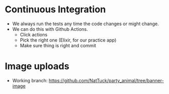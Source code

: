 

# Continuous Integration

 - We always run the tests any time the code changes or might change.
 - We can do this with Github Actions.
   - Click actions
   - Pick the right one (Elixir, for our practice app)
   - Make sure thing is right and commit

# Image uploads

 - Working branch: https://github.com/NatTuck/party_animal/tree/banner-image
